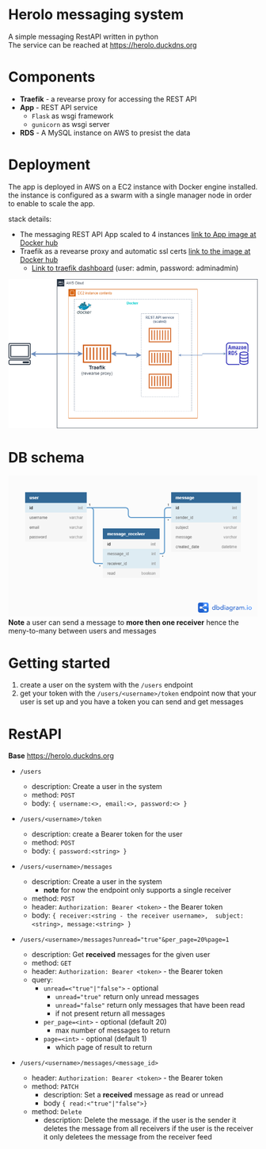 # Herolo messaging system

A simple messaging RestAPI written in python  
The service can be reached at https://herolo.duckdns.org
# Components

 - **Traefik** - a revearse proxy for accessing the REST API
 - **App** - REST API service 
	 - `Flask` as wsgi framework
	 - `gunicorn` as wsgi server 
 - **RDS** - A MySQL instance on AWS to presist the data  

# Deployment
The app is deployed in AWS on a EC2 instance with Docker engine installed.
the instance is configured as a swarm with a single manager node in order to enable to scale the app.

stack details:
 - The messaging REST API App scaled to 4 instances [link to App image at Docker hub](https://hub.docker.com/r/nissy34/herolo)
 - Traefik as a revearse proxy and automatic ssl certs [link to the image at Docker hub](https://hub.docker.com/_/traefik) 
	 - [Link to traefik dashboard](https://admin:adminadmin@traefik.herolo.duckdns.org/) (user: admin, password: adminadmin)


![Deployment](https://raw.githubusercontent.com/nissy34/Herolo-messaging-system/master/github/Deployment.png)

# DB schema
![schema](https://raw.githubusercontent.com/nissy34/Herolo-messaging-system/master/github/DBSchema.png)
<br/>**Note** a user can send a message to **more then one receiver** hence the meny-to-many between users and messages 
# Getting started

 1. create a user on the system with the `/users` endpoint
 2. get your token with the `/users/<username>/token` endpoint
 now that your user is set up and you have a token you can send and get messages

# RestAPI
**Base** https://herolo.duckdns.org
 - `/users`
	 - description: Create a user in the system
	 - method: `POST`
	 -  body: `{
			 username:<>,
			 email:<>,
			 password:<>
	      }`
	      
 - `/users/<username>/token`
  	 - description: create a Bearer token for the user
	 - method: `POST`
	 -  body: `{
			 password:<string>
	      }`
	      
 - `/users/<username>/messages`
     - description: Create a user in the system 
	     - **note** for now the endpoint only supports a single receiver
	 - method: `POST`
	 - header: `Authorization: Bearer <token>` - the Bearer token 
	 -  body: `{
			  receiver:<string - the receiver username>, 
			 subject:<string>,
			 message:<string>
	      }`
	      
 - `/users/<username>/messages?unread="true"&per_page=20%page=1`
     - description: Get **received** messages for the given user
	 - method: `GET`
	 - header: `Authorization: Bearer <token>` - the Bearer token 
	 -  query: 
		 - `unread=<"true"|"false">` - optional
			 - `unread="true"` return only unread messages
			 - `unread="false"` return only messages that have been read
			 - if not present return all messages
		 - `per_page=<int>` - optional (default 20) 
			 - max number of messages to return
		 - `page=<int>` - optional (default 1)
			 - which page of result to return
	 
		 
 - `/users/<username>/messages/<message_id>`
     - header: `Authorization: Bearer <token>` - the Bearer token
	 - method: `PATCH`
		 - description: Set a **received** message as read or unread
		 - body `{ read:<"true"|"false">}`
	  - method: `Delete`
		 - description: Delete the message. if the user is the sender it deletes the message from all receivers if the user is the receiver it only deletees the message from the receiver feed
